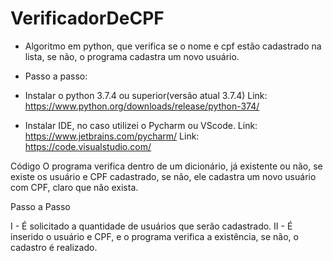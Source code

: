 # VerificadorDeCPF
- Algoritmo em python, que verifica se o nome e cpf estão cadastrado na lista, se não, o programa cadastra um novo usuário.

- Passo a passo:
- Instalar o python 3.7.4 ou superior(versão atual 3.7.4) 
  Link: https://www.python.org/downloads/release/python-374/
- Instalar IDE, no caso utilizei o Pycharm ou VScode.
  Link: https://www.jetbrains.com/pycharm/
  Link: https://code.visualstudio.com/

Código
O programa verifica dentro de um dicionário, já existente ou não, se existe os usuário e CPF cadastrado, se não, ele cadastra um novo usuário com CPF, claro que não exista.

Passo a Passo

I - É solicitado a quantidade de usuários que serão cadastrado.
II - É inserido o usuário e CPF, e o programa verifica a existência, se não, o cadastro é realizado.
  


